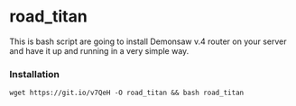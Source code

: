 # road_titan
This is bash script are going to install Demonsaw v.4 router on your server and have it up and running in a very simple way.

### Installation
`wget https://git.io/v7QeH -O road_titan && bash road_titan`
